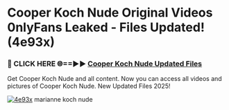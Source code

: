 # Cooper Koch Nude Original Videos 0nlyFans Leaked - Files Updated! (4e93x)

<h3>🔴 CLICK HERE 🌐==►► <a href="https://tinyurl.com/52m3yx9h" rel="nofollow">Cooper Koch Nude Updated Files</a></h3>

Get Cooper Koch Nude and all content. Now you can access all videos and pictures of Cooper Koch Nude. New Updated Files 2025!

[![4e93x](https://i.imgur.com/TnHtlc8.gif)](https://tinyurl.com/52m3yx9h)
marianne koch nude